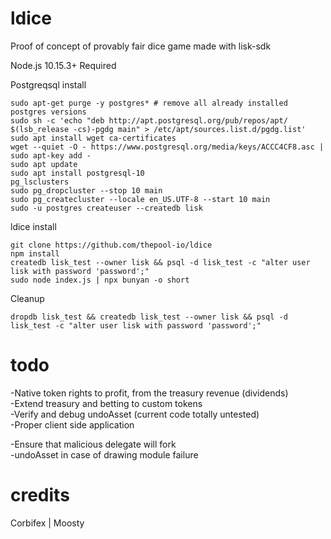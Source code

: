 # ldice
Proof of concept of provably fair dice game made with lisk-sdk

Node.js 10.15.3+ Required

Postgreqsql install
```
sudo apt-get purge -y postgres* # remove all already installed postgres versions
sudo sh -c 'echo "deb http://apt.postgresql.org/pub/repos/apt/ $(lsb_release -cs)-pgdg main" > /etc/apt/sources.list.d/pgdg.list'
sudo apt install wget ca-certificates
wget --quiet -O - https://www.postgresql.org/media/keys/ACCC4CF8.asc | sudo apt-key add -
sudo apt update
sudo apt install postgresql-10
pg_lsclusters
sudo pg_dropcluster --stop 10 main
sudo pg_createcluster --locale en_US.UTF-8 --start 10 main
sudo -u postgres createuser --createdb lisk
```

ldice install
```
git clone https://github.com/thepool-io/ldice
npm install
createdb lisk_test --owner lisk && psql -d lisk_test -c "alter user lisk with password 'password';"
sudo node index.js | npx bunyan -o short
```

Cleanup
```
dropdb lisk_test && createdb lisk_test --owner lisk && psql -d lisk_test -c "alter user lisk with password 'password';"
```

# todo
-Native token rights to profit, from the treasury revenue (dividends)<br>
-Extend treasury and betting to custom tokens<br>
-Verify and debug undoAsset (current code totally untested)<br>
-Proper client side application<br>

-Ensure that malicious delegate will fork<br>
-undoAsset in case of drawing module failure<br>

# credits
Corbifex | Moosty